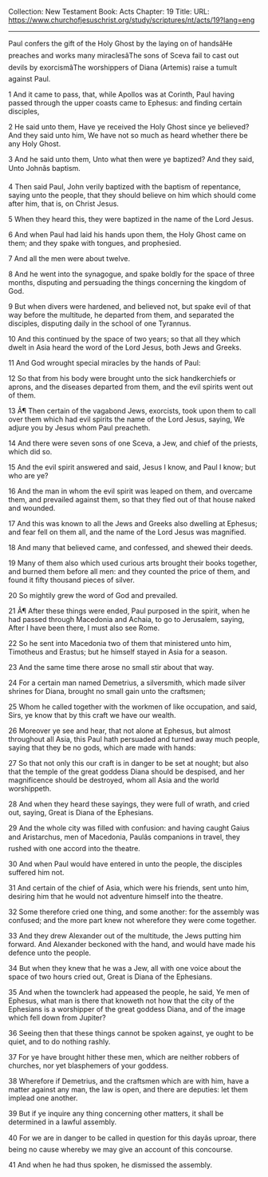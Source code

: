 Collection: New Testament
Book: Acts
Chapter: 19
Title: 
URL: https://www.churchofjesuschrist.org/study/scriptures/nt/acts/19?lang=eng

---

Paul confers the gift of the Holy Ghost by the laying on of handsâHe preaches and works many miraclesâThe sons of Sceva fail to cast out devils by exorcismâThe worshippers of Diana (Artemis) raise a tumult against Paul.

1 And it came to pass, that, while Apollos was at Corinth, Paul having passed through the upper coasts came to Ephesus: and finding certain disciples,

2 He said unto them, Have ye received the Holy Ghost since ye believed? And they said unto him, We have not so much as heard whether there be any Holy Ghost.

3 And he said unto them, Unto what then were ye baptized? And they said, Unto Johnâs baptism.

4 Then said Paul, John verily baptized with the baptism of repentance, saying unto the people, that they should believe on him which should come after him, that is, on Christ Jesus.

5 When they heard this, they were baptized in the name of the Lord Jesus.

6 And when Paul had laid his hands upon them, the Holy Ghost came on them; and they spake with tongues, and prophesied.

7 And all the men were about twelve.

8 And he went into the synagogue, and spake boldly for the space of three months, disputing and persuading the things concerning the kingdom of God.

9 But when divers were hardened, and believed not, but spake evil of that way before the multitude, he departed from them, and separated the disciples, disputing daily in the school of one Tyrannus.

10 And this continued by the space of two years; so that all they which dwelt in Asia heard the word of the Lord Jesus, both Jews and Greeks.

11 And God wrought special miracles by the hands of Paul:

12 So that from his body were brought unto the sick handkerchiefs or aprons, and the diseases departed from them, and the evil spirits went out of them.

13 Â¶ Then certain of the vagabond Jews, exorcists, took upon them to call over them which had evil spirits the name of the Lord Jesus, saying, We adjure you by Jesus whom Paul preacheth.

14 And there were seven sons of one Sceva, a Jew, and chief of the priests, which did so.

15 And the evil spirit answered and said, Jesus I know, and Paul I know; but who are ye?

16 And the man in whom the evil spirit was leaped on them, and overcame them, and prevailed against them, so that they fled out of that house naked and wounded.

17 And this was known to all the Jews and Greeks also dwelling at Ephesus; and fear fell on them all, and the name of the Lord Jesus was magnified.

18 And many that believed came, and confessed, and shewed their deeds.

19 Many of them also which used curious arts brought their books together, and burned them before all men: and they counted the price of them, and found it fifty thousand pieces of silver.

20 So mightily grew the word of God and prevailed.

21 Â¶ After these things were ended, Paul purposed in the spirit, when he had passed through Macedonia and Achaia, to go to Jerusalem, saying, After I have been there, I must also see Rome.

22 So he sent into Macedonia two of them that ministered unto him, Timotheus and Erastus; but he himself stayed in Asia for a season.

23 And the same time there arose no small stir about that way.

24 For a certain man named Demetrius, a silversmith, which made silver shrines for Diana, brought no small gain unto the craftsmen;

25 Whom he called together with the workmen of like occupation, and said, Sirs, ye know that by this craft we have our wealth.

26 Moreover ye see and hear, that not alone at Ephesus, but almost throughout all Asia, this Paul hath persuaded and turned away much people, saying that they be no gods, which are made with hands:

27 So that not only this our craft is in danger to be set at nought; but also that the temple of the great goddess Diana should be despised, and her magnificence should be destroyed, whom all Asia and the world worshippeth.

28 And when they heard these sayings, they were full of wrath, and cried out, saying, Great is Diana of the Ephesians.

29 And the whole city was filled with confusion: and having caught Gaius and Aristarchus, men of Macedonia, Paulâs companions in travel, they rushed with one accord into the theatre.

30 And when Paul would have entered in unto the people, the disciples suffered him not.

31 And certain of the chief of Asia, which were his friends, sent unto him, desiring him that he would not adventure himself into the theatre.

32 Some therefore cried one thing, and some another: for the assembly was confused; and the more part knew not wherefore they were come together.

33 And they drew Alexander out of the multitude, the Jews putting him forward. And Alexander beckoned with the hand, and would have made his defence unto the people.

34 But when they knew that he was a Jew, all with one voice about the space of two hours cried out, Great is Diana of the Ephesians.

35 And when the townclerk had appeased the people, he said, Ye men of Ephesus, what man is there that knoweth not how that the city of the Ephesians is a worshipper of the great goddess Diana, and of the image which fell down from Jupiter?

36 Seeing then that these things cannot be spoken against, ye ought to be quiet, and to do nothing rashly.

37 For ye have brought hither these men, which are neither robbers of churches, nor yet blasphemers of your goddess.

38 Wherefore if Demetrius, and the craftsmen which are with him, have a matter against any man, the law is open, and there are deputies: let them implead one another.

39 But if ye inquire any thing concerning other matters, it shall be determined in a lawful assembly.

40 For we are in danger to be called in question for this dayâs uproar, there being no cause whereby we may give an account of this concourse.

41 And when he had thus spoken, he dismissed the assembly.

